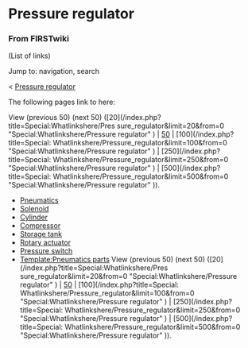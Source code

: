 # Pressure regulator

### From FIRSTwiki

(List of links)

Jump to: navigation, search

&lt; [Pressure regulator](/index.php?title=Pressure_regulator&redirect=no
"Pressure regulator" )  

The following pages link to here:

View (previous 50) (next 50) ([20](/index.php?title=Special:Whatlinkshere/Pres
sure_regulator&limit=20&from=0 "Special:Whatlinkshere/Pressure regulator" ) |
[50](/index.php?title=Special:Whatlinkshere/Pressure_regulator&limit=50&from=0
"Special:Whatlinkshere/Pressure regulator" ) | [100](/index.php?title=Special:
Whatlinkshere/Pressure_regulator&limit=100&from=0
"Special:Whatlinkshere/Pressure regulator" ) | [250](/index.php?title=Special:
Whatlinkshere/Pressure_regulator&limit=250&from=0
"Special:Whatlinkshere/Pressure regulator" ) | [500](/index.php?title=Special:
Whatlinkshere/Pressure_regulator&limit=500&from=0
"Special:Whatlinkshere/Pressure regulator" )).

  * [Pneumatics](/index.php/Pneumatics "Pneumatics" )
  * [Solenoid](/index.php/Solenoid "Solenoid" )
  * [Cylinder](/index.php/Cylinder "Cylinder" )
  * [Compressor](/index.php/Compressor "Compressor" )
  * [Storage tank](/index.php/Storage_tank "Storage tank" )
  * [Rotary actuator](/index.php/Rotary_actuator "Rotary actuator" )
  * [Pressure switch](/index.php/Pressure_switch "Pressure switch" )
  * [Template:Pneumatics parts](/index.php/Template:Pneumatics_parts "Template:Pneumatics parts" )
View (previous 50) (next 50) ([20](/index.php?title=Special:Whatlinkshere/Pres
sure_regulator&limit=20&from=0 "Special:Whatlinkshere/Pressure regulator" ) |
[50](/index.php?title=Special:Whatlinkshere/Pressure_regulator&limit=50&from=0
"Special:Whatlinkshere/Pressure regulator" ) | [100](/index.php?title=Special:
Whatlinkshere/Pressure_regulator&limit=100&from=0
"Special:Whatlinkshere/Pressure regulator" ) | [250](/index.php?title=Special:
Whatlinkshere/Pressure_regulator&limit=250&from=0
"Special:Whatlinkshere/Pressure regulator" ) | [500](/index.php?title=Special:
Whatlinkshere/Pressure_regulator&limit=500&from=0
"Special:Whatlinkshere/Pressure regulator" )).

